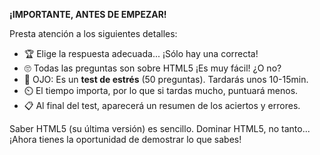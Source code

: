 **¡IMPORTANTE, ANTES DE EMPEZAR!**

Presta atención a los siguientes detalles:

- 🏆 Elige la respuesta adecuada... ¡Sólo hay una correcta!
- 🙄 Todas las preguntas son sobre HTML5 ¡Es muy fácil! ¿O no?
- 🔨 OJO: Es un **test de estrés** (50 preguntas). Tardarás unos 10-15min.
- ⏲️ El tiempo importa, por lo que si tardas mucho, puntuará menos.
- 📋 Al final del test, aparecerá un resumen de los aciertos y errores.

Saber HTML5 (su última versión) es sencillo. Dominar HTML5, no tanto...
¡Ahora tienes la oportunidad de demostrar lo que sabes!
